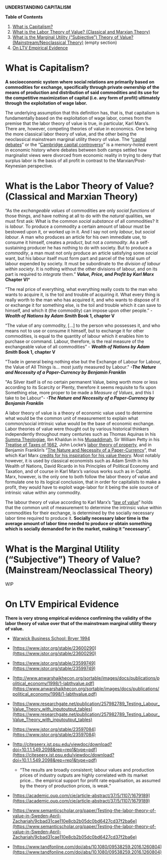 **UNDERSTANDING CAPITALISM**

**Table of Contents**
1. [What is Capitalism?](https://source-library.github.io/capitalism/#what-is-capitalism)
2. [What is the Labor Theory of Value? (Classical and Marxian Theory)](https://source-library.github.io/capitalism/#what-is-the-labor-theory-of-value-classical-and-marxian-theory)
3. [What is the Marginal Utility (“Subjective”) Theory of Value? (Mainstream/Neoclassical Theory)](https://source-library.github.io/capitalism/#what-is-the-marginal-utility-subjective-theory-of-value-mainstream-neoclassical-theory) (empty section)
4. [On LTV Empirical Evidence](https://source-library.github.io/capitalism/#on-ltv-empirical-evidence)

# **What is Capitalism?**
**A socioeconomic system where social relations are primarily based on commodities for exchange, specifically through private ownership of the means of production and distribution of said commodities and its use for the competitive maximization of capital (i.e. any form of profit) ultimately through the exploitation of wage labor.**

The underlying assumption that this definition has, that is, that capitalism is fundamentally based on the exploitation of wage labor, comes from the premise that the labor theory of value is true, in particular, Karl Marx’s. There are, however, competing theories of value in economics. One being the more classical labor theory of value, and the other being the neoclassical mainstream marginal utility theory of value. The “[capital debates](https://en.wikipedia.org/wiki/Cambridge_capital_controversy)” or the “[Cambridge capital controversy](https://heteconomist.com/three-economic-ideas-threatening-to-defenders-of-the-status-quo/)” is a memory-holed event in economic history where debates between both camps settled how marginalist views were divorced from economic reality in trying to deny that surplus labor is the basis of all profit in contrast to the Marxian/Post-Keynesian perspective.

# **What is the Labor Theory of Value? (Classical and Marxian Theory)**

“As the *exchangeable values* of commodities are only *social functions* of those things, and have nothing at all to do with the *natural* qualities, we must first ask: What is the common *social substance* of all commodities? It is *labour*. To produce a commodity a certain amount of labour must be bestowed upon it, or worked up in it. And I say not only *labour*, but *social labour*. A man who produces an article for his own immediate use, to consume it himself, creates a *product*, but not a *commodity*. As a self-sustaining producer he has nothing to do with society. But to produce a *commodity*, a man must not only produce an article satisfying some *social* want, but his labour itself must form part and parcel of the total sum of labour expended by society. It must be subordinate to the *division of labour within society*. It is nothing without the other divisions of labour, and on its part is required to *integrate* them.” ***Value, Price, and Profit by Karl Marx* Chapter VI***

“The real price of everything, what everything really costs to the man who wants to acquire it, is the toil and trouble of acquiring it. What every thing is really worth to the man who has acquired it, and who wants to dispose of it or exchange it for something else, is the toil and trouble which it can save to himself, and which it (the commodity) can impose upon other people.” - ***Wealth of Nations by Adam Smith* Book 1, chapter V**

“The value of any commodity, [...] to the person who possesses it, and who means not to use or consume it himself, but to exchange it for other commodities, is equal to the quantity of labour which it enables him to purchase or command. Labour, therefore, is the real measure of the exchangeable value of all commodities” - ***Wealth of Nations by Adam Smith* Book 1, chapter V**

"Trade in general being nothing else but the Exchange of Labour for Labour, the Value of All Things is... most justly measured by Labour." ***-The Nature and Necessity of a Paper-Currency by Benjamin Franklin***

"As Silver itself is of no certain permanent Value, being worth more or less according to its Scarcity or Plenty, therefore it seems requisite to fix upon Something else, more proper to be made a *Measure of Values*, and this I take to be Labour"- ***-The Nature and Necessity of a Paper-Currency by Benjamin Franklin***

A labor theory of value is a theory of economic value used to determine what would be the common unit of measurement to explain what common/social intrinsic value would be the base of economic exchange. Labor theories of value were thought out by various historical thinkers independently throughout many centuries such as Thomas Aquinas in his [Summa Theologiae](https://summa-theologiae.org/), Ibn Khaldun in his [Muqaddimah](https://sheikhynotes.blogspot.com/2010/08/ibn-khaldun_22.html), Sir William Petty in his [Treatise of Taxes of 1662](https://www.hargaden.com/enda/wp-content/petty_taxescontributions.pdf), John Locke’s [labor theory of property](https://en.wikipedia.org/wiki/Labor_theory_of_property), and in Benjamin Franklin’s “[The Nature and Necessity of a Paper-Currency](https://founders.archives.gov/documents/Franklin/01-01-02-0041%23BNFN-01-01-02-0041-fn-0012)”, that which Karl Marx [credits for his inspiration for his value theory](https://journals.psu.edu/pmhb/article/download/42165/41886). Most notably however, it is used by classical economists such as Adam Smith in his Wealth of Nations, David Ricardo in his Principles of Political Economy and Taxation, and of course in Karl Marx’s various works such as in Capital. Marx, however, is the only one to both follow the labor theory of value and formulate one to its logical conclusion, that in order for capitalists to make a profit, they would have to exploit wage-labor for it being the sole source of intrinsic value within any commodity.

The labour theory of value according to Karl Marx’s “[law of value](https://www.marxists.org/archive/marx/works/1865/value-price-profit/ch02.htm%23c6)” holds that the common unit of measurement to determine the intrinsic value within commodities for their exchange, is determined by the socially necessary labor time required to produce it. **Socially necessary labor time is the average amount of labor time needed to produce or obtain something which is socially demanded for in the market, making it “necessary”.**

# **What is the Marginal Utility (“Subjective”) Theory of Value? (Mainstream/Neoclassical Theory)**

WIP

# **On LTV Empirical Evidence**
**There is very strong empirical evidence confirming the validity of the labor theory of value  over that of the mainstream marginal utility theory of value.**

- [Warwick Business School: Bryer 1994](https://www.sciencedirect.com/science/article/abs/pii/S1045235484710203)

- [https://www.jstor.org/stable/23600290](https://www.jstor.org/stable/23600290) 

- [https://www.jstor.org/stable/23599749](https://www.jstor.org/stable/23599749)

- [http://www.anwarshaikhecon.org/sortable/images/docs/publications/political_economy/1998/1-labthvalue.pdf](https://www.anwarshaikhecon.org/sortable/images/docs/publications/political_economy/1998/1-labthvalue.pdf)

- [https://www.researchgate.net/publication/257982789_Testing_Labour_Value_Theory_with_inputoutput_tables](https://www.researchgate.net/publication/257982789_Testing_Labour_Value_Theory_with_inputoutput_tables) 

- [https://www.jstor.org/stable/23597084](https://www.jstor.org/stable/23597084) 

- [http://citeseerx.ist.psu.edu/viewdoc/download?doi=10.1.1.549.2098&rep=rep1&type=pdf](https://citeseerx.ist.psu.edu/viewdoc/download?doi=10.1.1.549.2098&rep=rep1&type=pdf) 
  - “The results are broadly consistent; labour values and production prices of industry outputs are highly correlated with its market price… the empirical support for profit rate equalisation, as assumed by the theory of production prices, is weak.”

- [https://academic.oup.com/cje/article-abstract/37/5/1107/1679189](https://academic.oup.com/cje/article-abstract/37/5/1107/1679189) 

- [https://www.semanticscholar.org/paper/Testing-the-labor-theory-of-value-in-Sweden-April-Zachariah/9cbad31cae110e8cb2b05dc0bd6427cd37f2ba6e](https://www.semanticscholar.org/paper/Testing-the-labor-theory-of-value-in-Sweden-April-Zachariah/9cbad31cae110e8cb2b05dc0bd6427cd37f2ba6e) 

- [https://www.tandfonline.com/doi/abs/10.1080/09538259.2016.1260804](https://www.tandfonline.com/doi/abs/10.1080/09538259.2016.1260804)